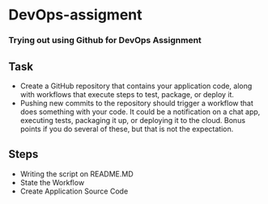 # DevOps-assigment
### Trying out using Github for DevOps Assignment

## Task
* Create a GitHub repository that contains your application code, along with workflows that execute steps to test, package, or deploy it.
* Pushing new commits to the repository should trigger a workflow that does something with your code. It could be a notification on a chat app, executing tests, packaging it up, or deploying it to the cloud. Bonus points if you do several of these, but that is not the expectation.

## Steps
* Writing the script on README.MD
* State the Workflow
* Create Application Source Code


